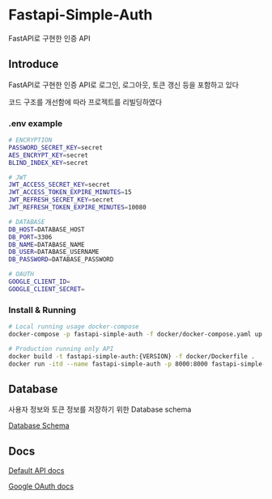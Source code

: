 # Fastapi-Simple-Auth

FastAPI로 구현한 인증 API

## Introduce
FastAPI로 구현한 인증 API로 로그인, 로그아웃, 토큰 갱신 등을 포함하고 있다

코드 구조를 개선함에 따라 프로젝트를 리빌딩하였다

### .env example
```bash
# ENCRYPTION
PASSWORD_SECRET_KEY=secret
AES_ENCRYPT_KEY=secret
BLIND_INDEX_KEY=secret

# JWT
JWT_ACCESS_SECRET_KEY=secret
JWT_ACCESS_TOKEN_EXPIRE_MINUTES=15
JWT_REFRESH_SECRET_KEY=secret
JWT_REFRESH_TOKEN_EXPIRE_MINUTES=10080

# DATABASE
DB_HOST=DATABASE_HOST
DB_PORT=3306
DB_NAME=DATABASE_NAME
DB_USER=DATABASE_USERNAME
DB_PASSWORD=DATABASE_PASSWORD

# OAUTH
GOOGLE_CLIENT_ID=
GOOGLE_CLIENT_SECRET=
```

### Install & Running
```bash
# Local running usage docker-compose
docker-compose -p fastapi-simple-auth -f docker/docker-compose.yaml up -d --build

# Production running only API
docker build -t fastapi-simple-auth:{VERSION} -f docker/Dockerfile .
docker run -itd --name fastapi-simple-auth -p 8000:8000 fastapi-simple-auth:{VERSION}
```

## Database

사용자 정보와 토큰 정보를 저장하기 위한 Database schema

[Database Schema](sql/init.sql)


## Docs

[Default API docs](docs/default.md)

[Google OAuth docs](docs/google_oauth.md)
